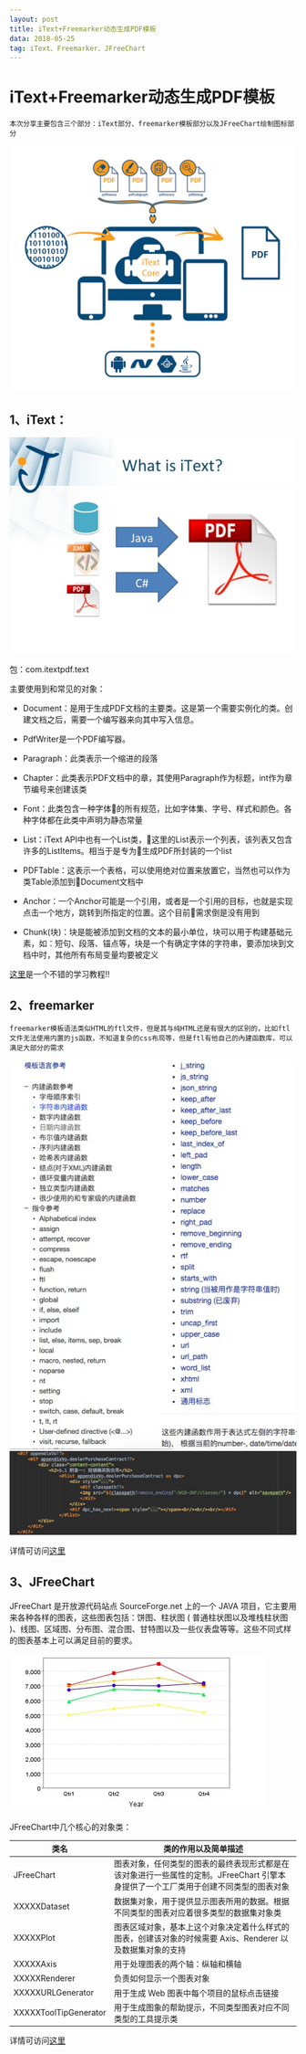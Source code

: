 ```yaml
---
layout: post
title: iText+Freemarker动态生成PDF模板
data: 2018-05-25
tag: iText、Freemarker、JFreeChart
---
```


# iText+Freemarker动态生成PDF模板

    本次分享主要包含三个部分：iText部分、freemarker模板部分以及JFreeChart绘制图标部分
    
![iText&Freemarker](/images/posts/iText+Freemarker+JFreeChart/iText+Freemarker.jpg)

## 1、iText：

![iText](/images/posts/iText+Freemarker+JFreeChart/iText.jpg)

包：com.itextpdf.text

主要使用到和常见的对象：

* Document：是用于生成PDF文档的主要类。这是第一个需要实例化的类。创建文档之后，需要一个编写器来向其中写入信息。

* PdfWriter是一个PDF编写器。

* Paragraph：此类表示一个缩进的段落

* Chapter：此类表示PDF文档中的章，其使用Paragraph作为标题，int作为章节编号来创建该类

* Font：此类包含一种字体的所有规范，比如字体集、字号、样式和颜色。各种字体都在此类中声明为静态常量

* List：iText API中也有一个List类，这里的List表示一个列表，该列表又包含许多的ListItems。相当于是专为生成PDF所封装的一个list

* PDFTable：这表示一个表格，可以使用绝对位置来放置它，当然也可以作为类Table添加到Document文档中

* Anchor：一个Anchor可能是一个引用，或者是一个引用的目标，也就是实现点击一个地方，跳转到所指定的位置。这个目前需求倒是没有用到

* Chunk(块)：块是能被添加到文档的文本的最小单位，块可以用于构建基础元素，如：短句、段落、锚点等，块是一个有确定字体的字符串，要添加块到文档中时，其他所有布局变量均要被定义

[这里](http://rensanning.iteye.com/blog/1538689)是一个不错的学习教程!!

## 2、freemarker

    freemarker模板语法类似HTML的ftl文件，但是其与纯HTML还是有很大的区别的，比如ftl文件无法使用内置的js函数，不知道复杂的css布局等，但是ftl有他自己的內建函数库，可以满足大部分的需求
![ftl](/images/posts/iText+Freemarker+JFreeChart/ftl.jpg)
![freemarker](/images/posts/iText+Freemarker+JFreeChart/freemarker.png)

详情可访问[这里](http://www.kerneler.com/freemarker2.3.23/ref_builtins_string.html)

## 3、JFreeChart

JFreeChart 是开放源代码站点 SourceForge.net 上的一个 JAVA 项目，它主要用来各种各样的图表，这些图表包括：饼图、柱状图 ( 普通柱状图以及堆栈柱状图 )、线图、区域图、分布图、混合图、甘特图以及一些仪表盘等等。这些不同式样的图表基本上可以满足目前的要求。

![JFreeChart](/images/posts/iText+Freemarker+JFreeChart/JfreeChart.png)

JFreeChart中几个核心的对象类：

| 类名 | 类的作用以及简单描述 |
| -- | -- |
| JFreeChart | 图表对象，任何类型的图表的最终表现形式都是在该对象进行一些属性的定制。JFreeChart 引擎本身提供了一个工厂类用于创建不同类型的图表对象 |
| XXXXXDataset | 数据集对象，用于提供显示图表所用的数据。根据不同类型的图表对应着很多类型的数据集对象类 |
| XXXXXPlot | 图表区域对象，基本上这个对象决定着什么样式的图表，创建该对象的时候需要 Axis、Renderer 以及数据集对象的支持 |
| XXXXXAxis | 用于处理图表的两个轴：纵轴和横轴 |
| XXXXXRenderer | 负责如何显示一个图表对象 |
| XXXXXURLGenerator | 用于生成 Web 图表中每个项目的鼠标点击链接 |
| XXXXXToolTipGenerator | 用于生成图象的帮助提示，不同类型图表对应不同类型的工具提示类 |

详情可访问[这里](https://www.ibm.com/developerworks/cn/java/l-jfreechart/index.html)